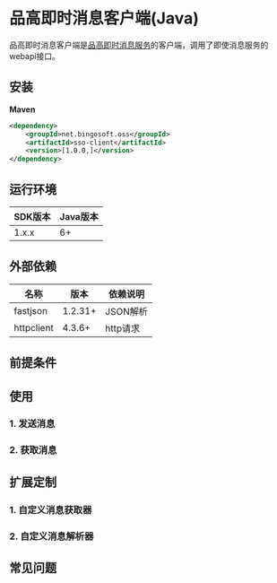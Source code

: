 # 品高即时消息客户端(Java)

品高即时消息客户端是[品高即时消息服务](http://dev.bingocc.com/im)的客户端，调用了即使消息服务的webapi接口。

## 安装

**Maven**

```xml
<dependency>
	<groupId>net.bingosoft.oss</groupId>
	<artifactId>sso-client</artifactId>
	<version>[1.0.0,]</version>
</dependency>
```

## 运行环境

|SDK版本|Java版本|
| ------ | -------  |
|1.x.x   |6+        |

## 外部依赖

|名称      | 版本    | 依赖说明|      
| ------- | ------- | ------- |  
|fastjson | 1.2.31+ | JSON解析 |
|httpclient| 4.3.6+  | http请求 |      

## 前提条件

## 使用

### 1. 发送消息

### 2. 获取消息

## 扩展定制

### 1. 自定义消息获取器

### 2. 自定义消息解析器

## 常见问题